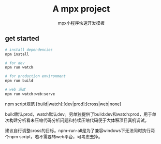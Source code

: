 <h1 align="center">A mpx project</h1>
<p align="center">mpx小程序快速开发模板</p>




## get started

```bash
# install dependencies
npm install

# for dev
npm run watch

# for production environment
npm run build
```

``` bash
# web 调试
npm run watch:web:serve
```

npm script规范 [build|watch]:[dev|prod]:[cross|web|none]

build默认prod，watch默认dev。另单独提供了build:dev和watch:prod，用于单次构建分析看未压缩代码分析问题和持续压缩代码便于大体积项目真机调试。

建议自行调整cross的目标。npm-run-all是为了兼容windows下无法同时执行两个npm script，若不需要转web平台，可考虑去掉。
